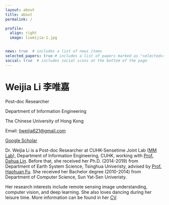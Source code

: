 ```yaml
---
layout: about
title: about
permalink: /

profile:
  align: right
  image: liweijia-1.jpg


news: true  # includes a list of news items
selected_papers: true # includes a list of papers marked as "selected={true}"
social: true  # includes social icons at the bottom of the page
---
```


<h1 class="post-title">
<b>Weijia Li 李唯嘉</b>
</h1>

Post-doc Researcher 

Department of Information Engineering

The Chinese University of Hong Kong

Email: liweijia621@gmail.com

[Google Scholar](https://scholar.google.com/citations?user=R6Rnh9IAAAAJ&hl=en)


Dr. Weijia Li is a Post-doc Researcher at CUHK-Sensetime Joint Lab ([MM Lab](http://mmlab.ie.cuhk.edu.hk/index_cn.html)), Department of Information Engineering, CUHK, working with [Prof. Dahua Lin](http://dahua.me/). Before that, she received her Ph.D. (2014-2019) from Department of Earth System Science, Tsinghua Univeristy, advised by [Prof. Haohuan Fu](http://www.cess.tsinghua.edu.cn/info/1090/2401.htm). She received her Bachelor degree (2010-2014) from Department of Computer Science, Sun Yat-Sen Univeristy. 

Her research interests include remote sensing image understanding, computer vision, and deep learning. She also loves dancing during her leisure time. More information can be found in her [CV](/assets/pdf/liweijia_CV_20201224.pdf).
